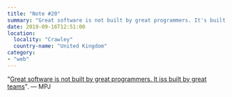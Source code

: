 ```yaml
---
title: "Note #20"
summary: "Great software is not built by great programmers. It's built by great teams. — MPJ"
date: 2019-09-16T12:51:00
location:
  locality: "Crawley"
  country-name: "United Kingdom"
category:
- "web"
---
```


"[Great software is not built by great programmers. It iss built by great teams][1]". — MPJ

[1]: https://youtu.be/J9OpTNk0hYc?t=216
